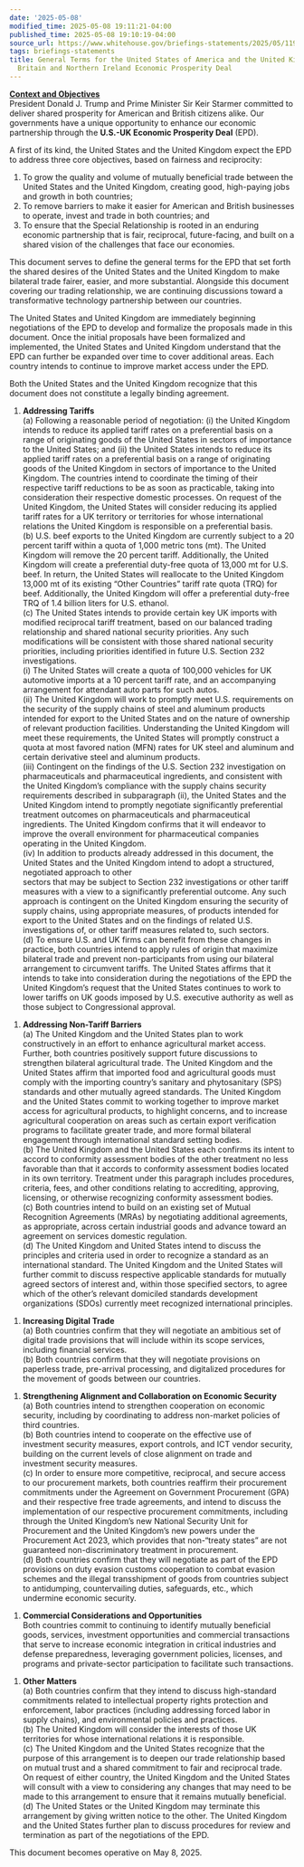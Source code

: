 ```yaml
---
date: '2025-05-08'
modified_time: 2025-05-08 19:11:21-04:00
published_time: 2025-05-08 19:10:19-04:00
source_url: https://www.whitehouse.gov/briefings-statements/2025/05/11929/
tags: briefings-statements
title: General Terms for the United States of America and the United Kingdom of Great
  Britain and Northern Ireland Economic Prosperity Deal
---
```

 
**<span style="text-decoration: underline">Context and
Objectives</span>**  
President Donald J. Trump and Prime Minister Sir Keir Starmer committed
to deliver shared prosperity for American and British citizens alike.
Our governments have a unique opportunity to enhance our economic
partnership through the **U.S.-UK Economic Prosperity Deal** (EPD).

A first of its kind, the United States and the United Kingdom expect the
EPD to address three core objectives, based on fairness and reciprocity:

1.  To grow the quality and volume of mutually beneficial trade between
    the United States and the United Kingdom, creating good, high-paying
    jobs and growth in both countries;
2.  To remove barriers to make it easier for American and British
    businesses to operate, invest and trade in both countries; and
3.  To ensure that the Special Relationship is rooted in an enduring
    economic partnership that is fair, reciprocal, future-facing, and
    built on a shared vision of the challenges that face our economies.

This document serves to define the general terms for the EPD that set
forth the shared desires of the United States and the United Kingdom to
make bilateral trade fairer, easier, and more substantial. Alongside
this document covering our trading relationship, we are continuing
discussions toward a transformative technology partnership between our
countries.

The United States and United Kingdom are immediately beginning
negotiations of the EPD to develop and formalize the proposals made in
this document. Once the initial proposals have been formalized and
implemented, the United States and United Kingdom understand that the
EPD can further be expanded over time to cover additional areas. Each
country intends to continue to improve market access under the EPD.

Both the United States and the United Kingdom recognize that this
document does not constitute a legally binding agreement.

1.  **Addressing Tariffs**  
    (a) Following a reasonable period of negotiation: (i) the United
    Kingdom intends to reduce its applied tariff rates on a preferential
    basis on a range of originating goods of the United States in
    sectors of importance to the United States; and (ii) the United
    States intends to reduce its applied tariff rates on a preferential
    basis on a range of originating goods of the United Kingdom in
    sectors of importance to the United Kingdom. The countries intend to
    coordinate the timing of their respective tariff reductions to be as
    soon as practicable, taking into consideration their respective
    domestic processes. On request of the United Kingdom, the United
    States will consider reducing its applied tariff rates for a UK
    territory or territories for whose international relations the
    United Kingdom is responsible on a preferential basis.  
    (b) U.S. beef exports to the United Kingdom are currently subject to
    a 20 percent tariff within a quota of 1,000 metric tons (mt). The
    United Kingdom will remove the 20 percent tariff. Additionally, the
    United Kingdom will create a preferential duty-free quota of 13,000
    mt for U.S. beef. In return, the United States will reallocate to
    the United Kingdom 13,000 mt of its existing “Other Countries”
    tariff rate quota (TRQ) for beef. Additionally, the United Kingdom
    will offer a preferential duty-free TRQ of 1.4 billion liters for
    U.S. ethanol.  
    (c) The United States intends to provide certain key UK imports with
    modified reciprocal tariff treatment, based on our balanced trading
    relationship and shared national security priorities. Any such
    modifications will be consistent with those shared national security
    priorities, including priorities identified in future U.S. Section
    232 investigations.  
    (i) The United States will create a quota of 100,000 vehicles for UK
    automotive imports at a 10 percent tariff rate, and an accompanying
    arrangement for attendant auto parts for such autos.  
    (ii) The United Kingdom will work to promptly meet U.S. requirements
    on the security of the supply chains of steel and aluminum products
    intended for export to the United States and on the nature of
    ownership of relevant production facilities. Understanding the
    United Kingdom will meet these requirements, the United States will
    promptly construct a quota at most favored nation (MFN) rates for UK
    steel and aluminum and certain derivative steel and aluminum
    products.  
    (iii) Contingent on the findings of the U.S. Section 232
    investigation on pharmaceuticals and pharmaceutical ingredients, and
    consistent with the United Kingdom’s compliance with the supply
    chains security requirements described in subparagraph (ii), the
    United States and the United Kingdom intend to promptly negotiate
    significantly preferential treatment outcomes on pharmaceuticals and
    pharmaceutical ingredients. The United Kingdom confirms that it will
    endeavor to improve the overall environment for pharmaceutical
    companies operating in the United Kingdom.  
    (iv) In addition to products already addressed in this document, the
    United States and the United Kingdom intend to adopt a structured,
    negotiated approach to other  
    sectors that may be subject to Section 232 investigations or other
    tariff measures with a view to a significantly preferential outcome.
    Any such approach is contingent on the United Kingdom ensuring the
    security of supply chains, using appropriate measures, of products
    intended for export to the United States and on the findings of
    related U.S. investigations of, or other tariff measures related to,
    such sectors.  
    (d) To ensure U.S. and UK firms can benefit from these changes in
    practice, both countries intend to apply rules of origin that
    maximize bilateral trade and prevent non-participants from using our
    bilateral arrangement to circumvent tariffs. The United States
    affirms that it intends to take into consideration during the
    negotiations of the EPD the United Kingdom’s request that the United
    States continues to work to lower tariffs on UK goods imposed by
    U.S. executive authority as well as those subject to Congressional
    approval.

<!-- -->

1.  **Addressing Non-Tariff Barriers**  
    (a) The United Kingdom and the United States plan to work
    constructively in an effort to enhance agricultural market access.
    Further, both countries positively support future discussions to
    strengthen bilateral agricultural trade. The United Kingdom and the
    United States affirm that imported food and agricultural goods must
    comply with the importing country’s sanitary and phytosanitary (SPS)
    standards and other mutually agreed standards. The United Kingdom
    and the United States commit to working together to improve market
    access for agricultural products, to highlight concerns, and to
    increase agricultural cooperation on areas such as certain export
    verification programs to facilitate greater trade, and more formal
    bilateral engagement through international standard setting
    bodies.  
    (b) The United Kingdom and the United States each confirms its
    intent to accord to conformity assessment bodies of the other
    treatment no less favorable than that it accords to conformity
    assessment bodies located in its own territory. Treatment under this
    paragraph includes procedures, criteria, fees, and other conditions
    relating to accrediting, approving, licensing, or otherwise
    recognizing conformity assessment bodies.  
    (c) Both countries intend to build on an existing set of Mutual
    Recognition Agreements (MRAs) by negotiating additional agreements,
    as appropriate, across certain industrial goods and advance toward
    an agreement on services domestic regulation.  
    (d) The United Kingdom and United States intend to discuss the
    principles and criteria used in order to recognize a standard as an
    international standard. The United Kingdom and the United States
    will further commit to discuss respective applicable standards for
    mutually agreed sectors of interest and, within those specified
    sectors, to agree which of the other’s relevant domiciled standards
    development organizations (SDOs) currently meet recognized
    international principles.

<!-- -->

1.  **Increasing Digital Trade**  
    (a) Both countries confirm that they will negotiate an ambitious set
    of digital trade provisions that will include within its scope
    services, including financial services.  
    (b) Both countries confirm that they will negotiate provisions on
    paperless trade, pre-arrival processing, and digitalized procedures
    for the movement of goods between our countries.

<!-- -->

1.  **Strengthening Alignment and Collaboration on Economic Security**  
    (a) Both countries intend to strengthen cooperation on economic
    security, including by coordinating to address non-market policies
    of third countries.  
    (b) Both countries intend to cooperate on the effective use of
    investment security measures, export controls, and ICT vendor
    security, building on the current levels of close alignment on trade
    and investment security measures.  
    (c) In order to ensure more competitive, reciprocal, and secure
    access to our procurement markets, both countries reaffirm their
    procurement commitments under the Agreement on Government
    Procurement (GPA) and their respective free trade agreements, and
    intend to discuss the implementation of our respective procurement
    commitments, including through the United Kingdom’s new National
    Security Unit for Procurement and the United Kingdom’s new powers
    under the Procurement Act 2023, which provides that non-“treaty
    states” are not guaranteed non-discriminatory treatment in
    procurement.  
    (d) Both countries confirm that they will negotiate as part of the
    EPD provisions on duty evasion customs cooperation to combat evasion
    schemes and the illegal transshipment of goods from countries
    subject to antidumping, countervailing duties, safeguards, etc.,
    which undermine economic security.

<!-- -->

1.  **Commercial Considerations and Opportunities**  
    Both countries commit to continuing to identify mutually beneficial
    goods, services, investment opportunities and commercial
    transactions that serve to increase economic integration in critical
    industries and defense preparedness, leveraging government policies,
    licenses, and programs and private-sector participation to
    facilitate such transactions.

<!-- -->

1.  **Other Matters**  
    (a) Both countries confirm that they intend to discuss high-standard
    commitments related to intellectual property rights protection and
    enforcement, labor practices (including addressing forced labor in
    supply chains), and environmental policies and practices.  
    (b) The United Kingdom will consider the interests of those UK
    territories for whose international relations it is responsible.  
    (c) The United Kingdom and the United States recognize that the
    purpose of this arrangement is to deepen our trade relationship
    based on mutual trust and a shared commitment to fair and reciprocal
    trade. On request of either country, the United Kingdom and the
    United States will consult with a view to considering any changes
    that may need to be made to this arrangement to ensure that it
    remains mutually beneficial.  
    (d) The United States or the United Kingdom may terminate this
    arrangement by giving written notice to the other. The United
    Kingdom and the United States further plan to discuss procedures for
    review and termination as part of the negotiations of the EPD.

This document becomes operative on May 8, 2025.
